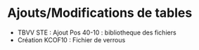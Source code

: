 # Ajouts/Modifications de tables

- TBVV STE : Ajout Pos 40-10 : bibliotheque des fichiers
- Création KCOF10 : Fichier de verrous

